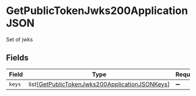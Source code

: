 # GetPublicTokenJwks200ApplicationJSON

Set of jwks


## Fields

| Field                                                                                                                 | Type                                                                                                                  | Required                                                                                                              | Description                                                                                                           |
| --------------------------------------------------------------------------------------------------------------------- | --------------------------------------------------------------------------------------------------------------------- | --------------------------------------------------------------------------------------------------------------------- | --------------------------------------------------------------------------------------------------------------------- |
| `keys`                                                                                                                | list[[GetPublicTokenJwks200ApplicationJSONKeys](../../models/operations/getpublictokenjwks200applicationjsonkeys.md)] | :heavy_minus_sign:                                                                                                    | N/A                                                                                                                   |